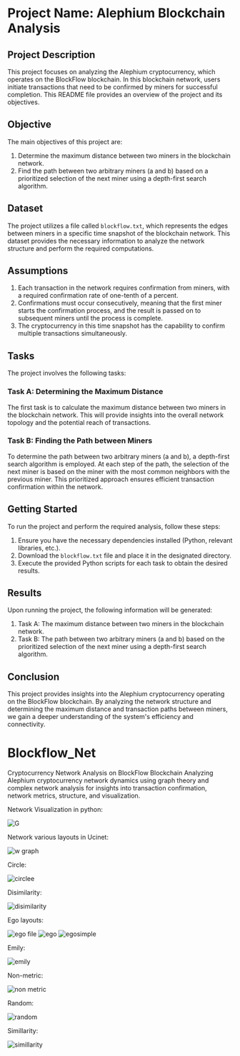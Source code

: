 # Project Name: Alephium Blockchain Analysis

## Project Description
This project focuses on analyzing the Alephium cryptocurrency, which operates on the BlockFlow blockchain. In this blockchain network, users initiate transactions that need to be confirmed by miners for successful completion. This README file provides an overview of the project and its objectives.

## Objective
The main objectives of this project are:
1. Determine the maximum distance between two miners in the blockchain network.
2. Find the path between two arbitrary miners (a and b) based on a prioritized selection of the next miner using a depth-first search algorithm.

## Dataset
The project utilizes a file called `blockflow.txt`, which represents the edges between miners in a specific time snapshot of the blockchain network. This dataset provides the necessary information to analyze the network structure and perform the required computations.

## Assumptions
1. Each transaction in the network requires confirmation from miners, with a required confirmation rate of one-tenth of a percent.
2. Confirmations must occur consecutively, meaning that the first miner starts the confirmation process, and the result is passed on to subsequent miners until the process is complete.
3. The cryptocurrency in this time snapshot has the capability to confirm multiple transactions simultaneously.

## Tasks
The project involves the following tasks:

### Task A: Determining the Maximum Distance
The first task is to calculate the maximum distance between two miners in the blockchain network. This will provide insights into the overall network topology and the potential reach of transactions.

### Task B: Finding the Path between Miners
To determine the path between two arbitrary miners (a and b), a depth-first search algorithm is employed. At each step of the path, the selection of the next miner is based on the miner with the most common neighbors with the previous miner. This prioritized approach ensures efficient transaction confirmation within the network.

## Getting Started
To run the project and perform the required analysis, follow these steps:

1. Ensure you have the necessary dependencies installed (Python, relevant libraries, etc.).
2. Download the `blockflow.txt` file and place it in the designated directory.
3. Execute the provided Python scripts for each task to obtain the desired results.

## Results
Upon running the project, the following information will be generated:

1. Task A: The maximum distance between two miners in the blockchain network.
2. Task B: The path between two arbitrary miners (a and b) based on the prioritized selection of the next miner using a depth-first search algorithm.

## Conclusion
This project provides insights into the Alephium cryptocurrency operating on the BlockFlow blockchain. By analyzing the network structure and determining the maximum distance and transaction paths between miners, we gain a deeper understanding of the system's efficiency and connectivity.

# Blockflow_Net
Cryptocurrency Network Analysis on BlockFlow Blockchain
Analyzing Alephium cryptocurrency network dynamics using graph theory and complex network analysis for insights into transaction confirmation, network metrics, structure, and visualization.

Network Visualization in python:

![G](https://github.com/MiladAlipour98/Blockflow_Net/assets/105122009/b4a35cc7-f26d-4558-93a0-99a8f9f50809)

Network various layouts in Ucinet:

![w graph](https://github.com/MiladAlipour98/Blockflow_Net/assets/105122009/0fbf6aee-11aa-4e93-b6a7-2e151e8ebd5f)

Circle:

![circlee](https://github.com/MiladAlipour98/Blockflow_Net/assets/105122009/cfe8ec47-ac0b-472f-b842-13d8f2b53ebc)

Disimilarity:

![disimilarity](https://github.com/MiladAlipour98/Blockflow_Net/assets/105122009/e31a22e7-6162-45c2-b5f9-490e1eedd852)

Ego layouts:

![ego file](https://github.com/MiladAlipour98/Blockflow_Net/assets/105122009/67eaf349-6b4f-4e7e-8e43-7912b343dbc1)
![ego](https://github.com/MiladAlipour98/Blockflow_Net/assets/105122009/fdca29ba-9c68-446d-b59b-431b6952356e)
![egosimple](https://github.com/MiladAlipour98/Blockflow_Net/assets/105122009/dcb519e1-b28d-49de-8b63-aac042e32a5e)

Emily:

![emily](https://github.com/MiladAlipour98/Blockflow_Net/assets/105122009/1c2776c4-a610-4865-a987-e3b5f35f418e)

Non-metric:

![non metric](https://github.com/MiladAlipour98/Blockflow_Net/assets/105122009/6d990e1f-e915-4d86-b163-0c361f2b6bfd)

Random:

![random](https://github.com/MiladAlipour98/Blockflow_Net/assets/105122009/ca3e1400-72f3-4679-864b-d5ac7ff30b5b)

Simillarity:

![simillarity](https://github.com/MiladAlipour98/Blockflow_Net/assets/105122009/c7f236d7-64ed-4bde-ad3a-de209b72015c)

